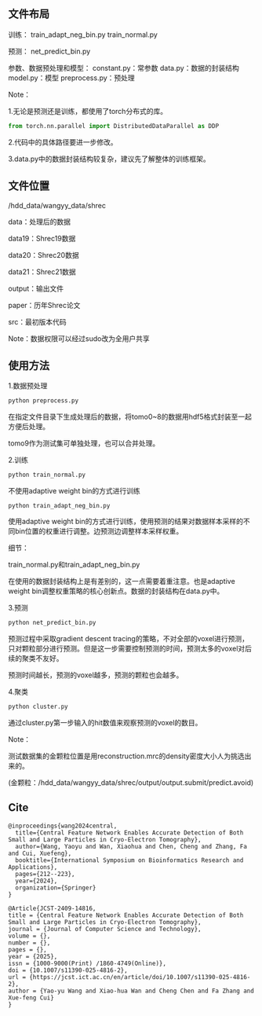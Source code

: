 ## 文件布局

训练：
train_adapt_neg_bin.py
train_normal.py  

预测：
net_predict_bin.py

参数、数据预处理和模型：
constant.py：常参数
data.py：数据的封装结构
model.py：模型
preprocess.py：预处理



Note： 

1.无论是预测还是训练，都使用了torch分布式的库。

```python
from torch.nn.parallel import DistributedDataParallel as DDP
```

2.代码中的具体路径要进一步修改。

3.data.py中的数据封装结构较复杂，建议先了解整体的训练框架。

## 文件位置

/hdd_data/wangyy_data/shrec

data：处理后的数据

data19：Shrec19数据

data20：Shrec20数据

data21：Shrec21数据

output：输出文件

paper：历年Shrec论文

src：最初版本代码



Note：数据权限可以经过sudo改为全用户共享

## 使用方法

1.数据预处理

```python
python preprocess.py 
```

在指定文件目录下生成处理后的数据，将tomo0~8的数据用hdf5格式封装至一起方便后处理。

tomo9作为测试集可单独处理，也可以合并处理。

2.训练

```python
python train_normal.py
```

不使用adaptive weight bin的方式进行训练

```
python train_adapt_neg_bin.py
```

使用adaptive weight bin的方式进行训练，使用预测的结果对数据样本采样的不同bin位置的权重进行调整。边预测边调整样本采样权重。

细节：

train_normal.py和train_adapt_neg_bin.py

在使用的数据封装结构上是有差别的，这一点需要着重注意。也是adaptive weight bin调整权重策略的核心创新点。数据的封装结构在data.py中。

3.预测

```python
python net_predict_bin.py
```

预测过程中采取gradient descent tracing的策略，不对全部的voxel进行预测，只对颗粒部分进行预测。但是这一步需要控制预测的时间，预测太多的voxel对后续的聚类不友好。

预测时间越长，预测的voxel越多，预测的颗粒也会越多。

4.聚类

```python
python cluster.py
```

通过cluster.py第一步输入的hit数值来观察预测的voxel的数目。

Note：

测试数据集的金颗粒位置是用reconstruction.mrc的density密度大小人为挑选出来的。

(金颗粒：/hdd_data/wangyy_data/shrec/output/output.submit/predict.avoid)

## Cite
```
@inproceedings{wang2024central,
  title={Central Feature Network Enables Accurate Detection of Both Small and Large Particles in Cryo-Electron Tomography},
  author={Wang, Yaoyu and Wan, Xiaohua and Chen, Cheng and Zhang, Fa and Cui, Xuefeng},
  booktitle={International Symposium on Bioinformatics Research and Applications},
  pages={212--223},
  year={2024},
  organization={Springer}
}

@Article{JCST-2409-14816,
title = {Central Feature Network Enables Accurate Detection of Both Small and Large Particles in Cryo-Electron Tomography},
journal = {Journal of Computer Science and Technology},
volume = {},
number = {},
pages = {},
year = {2025},
issn = {1000-9000(Print) /1860-4749(Online)},
doi = {10.1007/s11390-025-4816-2},	
url = {https://jcst.ict.ac.cn/en/article/doi/10.1007/s11390-025-4816-2},
author = {Yao-yu Wang and Xiao-hua Wan and Cheng Chen and Fa Zhang and Xue-feng Cui}
}
```
